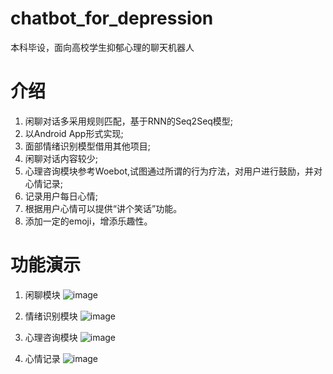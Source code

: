 # chatbot_for_depression
本科毕设，面向高校学生抑郁心理的聊天机器人
# 介绍
1. 闲聊对话多采用规则匹配，基于RNN的Seq2Seq模型;
2. 以Android App形式实现;
3. 面部情绪识别模型借用其他项目;
4. 闲聊对话内容较少;
5. 心理咨询模块参考Woebot,试图通过所谓的行为疗法，对用户进行鼓励，并对心情记录;
6. 记录用户每日心情;
7. 根据用户心情可以提供“讲个笑话”功能。
8. 添加一定的emoji，增添乐趣性。

# 功能演示
1. 闲聊模块
![image](https://user-images.githubusercontent.com/33863441/113966543-d9e75c00-9861-11eb-9491-046741379da3.png)

2. 情绪识别模块
![image](https://user-images.githubusercontent.com/33863441/113966556-df44a680-9861-11eb-8f46-fefbdaf978ad.png)

3. 心理咨询模块
![image](https://user-images.githubusercontent.com/33863441/113966567-e53a8780-9861-11eb-90bc-f8fc6beb300a.png)


4. 心情记录
![image](https://user-images.githubusercontent.com/33863441/113966580-ea97d200-9861-11eb-8c83-72f75358f248.png)
